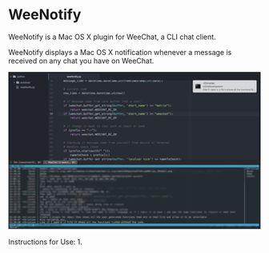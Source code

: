 # WeeNotify
WeeNotify is a Mac OS X plugin for WeeChat, a CLI chat client. 

WeeNotify displays a Mac OS X notification whenever a message is received on any chat you have on WeeChat.

![Alt text](/weeNotifyPic.png?raw=true "Script in Action")

Instructions for Use:
  1. 
